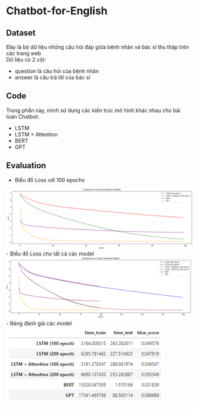 # Chatbot-for-English
## Dataset
Đây là bộ dữ liệu những câu hỏi đáp giữa bệnh nhân và bác sĩ thu thập trên các trang web  
Dữ liệu có 2 cột:  
- question là câu hỏi của bệnh nhân
- answer là câu trả lời của bác sĩ
## Code
Trong phần này, mình sử dụng các kiến trúc mô hình khác nhau cho bài toán Chatbot:  
- LSTM
- LSTM + Attention
- BERT
- GPT
## Evaluation
- Biểu đồ Loss với 100 epochs
<img src='img/loss 100.PNG'>
- Biểu đồ Loss cho tất cả các model
<img src='img/loss all.PNG'>
- Bảng đánh giá các model
<img src='img/time_train, time_test, blue_score.PNG'>
